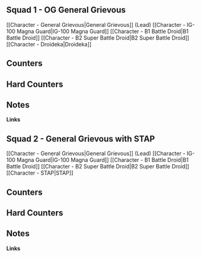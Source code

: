 
## Squad 1 - OG General Grievous
[[Character - General Grievous|General Grievous]] (Lead)
[[Character - IG-100 Magna Guard|IG-100 Magna Guard]]
[[Character - B1 Battle Droid|B1 Battle Droid]]
[[Character - B2 Super Battle Droid|B2 Super Battle Droid]]
[[Character - Droideka|Droideka]]

**Counters**
 - 

**Hard Counters**
 - 

**Notes**
 - 

**Links**

## Squad 2 - General Grievous with STAP
[[Character - General Grievous|General Grievous]] (Lead)
[[Character - IG-100 Magna Guard|IG-100 Magna Guard]]
[[Character - B1 Battle Droid|B1 Battle Droid]]
[[Character - B2 Super Battle Droid|B2 Super Battle Droid]]
[[Character - STAP|STAP]]

**Counters**
 - 

**Hard Counters**
 - 

**Notes**
 - 

**Links**


